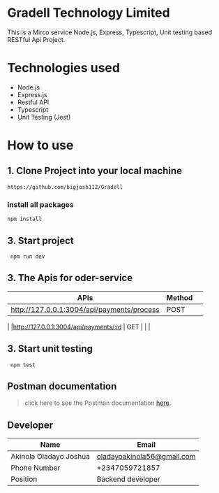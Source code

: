 # Gradell Technology Limited

This is a Mirco service Node.js, Express, Typescript, Unit testing based RESTful Api Project.

# Technologies used
-   Node.js
-   Express.js
-   Restful API
-   Typescript
-   Unit Testing (Jest)



# How to use

## 1. Clone Project into your local machine

```
https://github.com/bigjosh112/Gradell
```

### install all packages
```
npm install
```

## 3. Start project
```
 npm run dev
```
## 3. The Apis for oder-service


| APIs                                                      | Method |  |
|-----------------------------------------------------------|--------|--|
| http://127.0.0.1:3004/api/payments/process                      | POST   |  |
| 
|http://127.0.0.1:3004/api/payments/:id      | GET    |  |
| 

## 3. Start unit testing
```
 npm test
 ```


## Postman documentation
> click here to see the Postman documentation [here](https://documenter.getpostman.com/view/26996251/2sAXqngR53).

## Developer
| Name                   | Email                      | 
|------------------------|----------------------------|
| Akinola Oladayo Joshua | oladayoakinola56@gmail.com |
| Phone Number           | +2347059721857             |
| Position               | Backend developer          |



